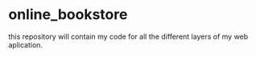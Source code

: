 # online_bookstore
 this repository will contain my code for all the different layers of my web aplication.
